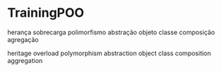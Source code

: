 # TrainingPOO

herança
sobrecarga
polimorfismo
abstração
objeto
classe
composição
agregação

heritage
overload
polymorphism
abstraction
object
class
composition
aggregation
